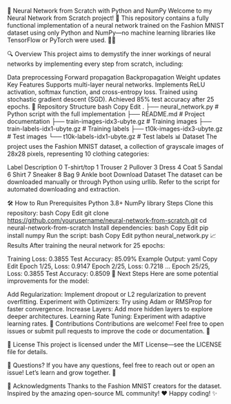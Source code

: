 🚀 Neural Network from Scratch with Python and NumPy
Welcome to my Neural Network from Scratch project! 🎉 This repository contains a fully functional implementation of a neural network trained on the Fashion MNIST dataset using only Python and NumPy—no machine learning libraries like TensorFlow or PyTorch were used. 🧠✨

🔍 Overview
This project aims to demystify the inner workings of neural networks by implementing every step from scratch, including:

Data preprocessing
Forward propagation
Backpropagation
Weight updates
Key Features
Supports multi-layer neural networks.
Implements ReLU activation, softmax function, and cross-entropy loss.
Trained using stochastic gradient descent (SGD).
Achieved 85% test accuracy after 25 epochs.
📂 Repository Structure
bash
Copy
Edit
.
├── neural_network.py   # Python script with the full implementation
├── README.md           # Project documentation
├── train-images-idx3-ubyte.gz     # Training images
├── train-labels-idx1-ubyte.gz     # Training labels
├── t10k-images-idx3-ubyte.gz      # Test images
└── t10k-labels-idx1-ubyte.gz      # Test labels
📊 Dataset
The project uses the Fashion MNIST dataset, a collection of grayscale images of 28x28 pixels, representing 10 clothing categories:

Label	Description
0	T-shirt/top
1	Trouser
2	Pullover
3	Dress
4	Coat
5	Sandal
6	Shirt
7	Sneaker
8	Bag
9	Ankle boot
Download Dataset
The dataset can be downloaded manually or through Python using urllib. Refer to the script for automated downloading and extraction.

🛠️ How to Run
Prerequisites
Python 3.8+
NumPy library
Steps
Clone this repository:
bash
Copy
Edit
git clone https://github.com/yourusername/neural-network-from-scratch.git
cd neural-network-from-scratch
Install dependencies:
bash
Copy
Edit
pip install numpy
Run the script:
bash
Copy
Edit
python neural_network.py
📈 Results
After training the neural network for 25 epochs:

Training Loss: 0.3855
Test Accuracy: 85.09%
Example Output:
yaml
Copy
Edit
Epoch 1/25, Loss: 0.9147
Epoch 2/25, Loss: 0.7218
...
Epoch 25/25, Loss: 0.3855
Test Accuracy: 0.8509
🚀 Next Steps
Here are some potential improvements for the model:

Add Regularization: Implement dropout or L2 regularization to prevent overfitting.
Experiment with Optimizers: Try using Adam or RMSProp for faster convergence.
Increase Layers: Add more hidden layers to explore deeper architectures.
Learning Rate Tuning: Experiment with adaptive learning rates.
🤝 Contributions
Contributions are welcome! Feel free to open issues or submit pull requests to improve the code or documentation. 🌟

📝 License
This project is licensed under the MIT License—see the LICENSE file for details.

💬 Questions?
If you have any questions, feel free to reach out or open an issue! Let’s learn and grow together. 🚀

🌟 Acknowledgments
Thanks to the Fashion MNIST creators for the dataset.
Inspired by the amazing open-source ML community! ❤️
Happy coding! ✨
